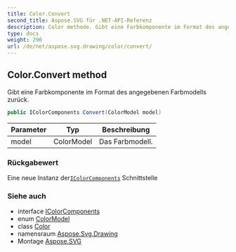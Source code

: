 ```yaml
---
title: Color.Convert
second_title: Aspose.SVG für .NET-API-Referenz
description: Color methode. Gibt eine Farbkomponente im Format des angegebenen Farbmodells zurück.
type: docs
weight: 290
url: /de/net/aspose.svg.drawing/color/convert/
---
```

## Color.Convert method

Gibt eine Farbkomponente im Format des angegebenen Farbmodells zurück.

```csharp
public IColorComponents Convert(ColorModel model)
```

| Parameter | Typ | Beschreibung |
| --- | --- | --- |
| model | ColorModel | Das Farbmodell. |

### Rückgabewert

Eine neue Instanz der[`IColorComponents`](../../icolorcomponents/) Schnittstelle

### Siehe auch

* interface [IColorComponents](../../icolorcomponents/)
* enum [ColorModel](../../colormodel/)
* class [Color](../)
* namensraum [Aspose.Svg.Drawing](../../color/)
* Montage [Aspose.SVG](../../../)


